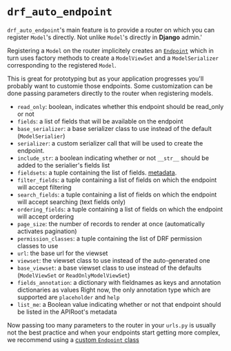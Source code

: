 # `drf_auto_endpoint`

`drf_auto_endpoint`'s main feature is to provide a router on which you can register `Model`'s directly.
Not unlike `Model`'s directly in **Django** admin.'

Registering a `Model` on the router implicitely creates an [`Endpoint`](./endpoint.md) which in turn uses
factory methods to create a `ModelViewSet` and a `ModelSerializer` corresponding to the registered `Model`.

This is great for prototyping but as your application progresses you'll probably want to customie those endpoints.
Some customization can be done passing parameters directly to the router when registering models.

- `read_only`: boolean, indicates whether this endpoint should be read_only or not
- `fields`: a list of fields that will be available on the endpoint
- `base_serializer`: a base serializer class to use instead of the default (`ModelSerialier`)
- `serializer`: a custom serializer call that will be used to create the endpoint.
- `include_str`: a boolean indicating whether or not `__str__` should be added to the serialier's fields list
- `fieldsets`: a tuple containing the list of fields.
[metadata](./metadata.md).
- `filter_fields`: a tuple containing a list of fields on which the endpoint will accept filtering
- `search_fields`: a tuple containing a list of fields on which the endpoint will accept searching
(text fields only)
- `ordering_fields`: a tuple containing a list of fields on which the endpoint will accept ordering
- `page_size`: the number of records to render at once (automatically activates pagination)
- `permission_classes`: a tuple containing the list of DRF permission classes to use
- `url`: the base url for the viewset
- `viewset`: the viewset class to use instead of the auto-generated one
- `base_viewset`: a base viewset class to use instead of the defaults (`ModelViewSet` or
`ReadOnlyModelViewSet`)
- `fields_annotation`: a dictionary with fieldnames as keys and annotation dictionaries as values
Right now, the only annotation type which are supported are `placeholder` and `help`
- `list_me`: a Boolean value indicating whether or not that endpoint should be listed in the APIRoot's metadata

Now passing too many parameters to the router in your `urls.py` is usually not the best practice and when
your endpoints start getting more complex, we recommend using a [custom `Endpoint` class](./endpoint.md)
